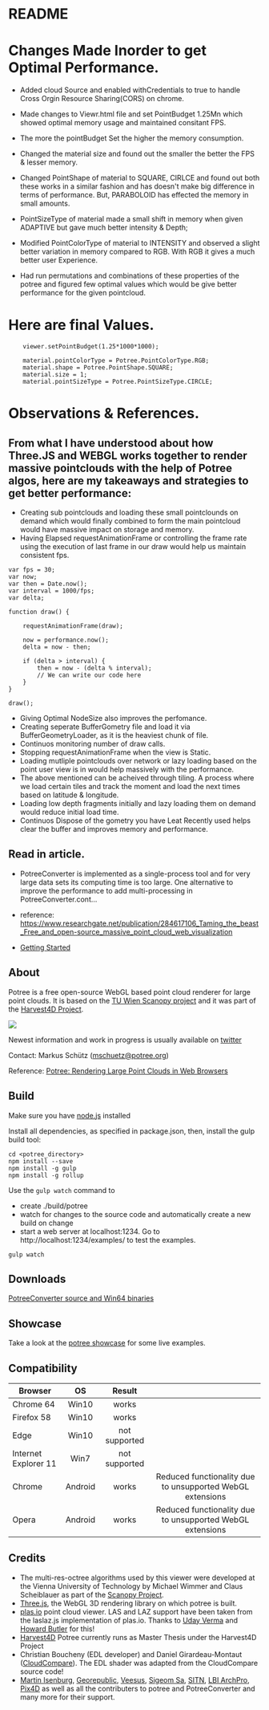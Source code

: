 
# README

# Changes Made Inorder to get Optimal Performance.

* Added cloud Source and enabled withCredentials to true to handle Cross Orgin Resource Sharing(CORS) on chrome.

* Made changes to Viewr.html file and set PointBudget 1.25Mn which showed optimal memory usage and maintained           consitant FPS.

* The more the pointBudget Set the higher the memory consumption.

* Changed the material size and found out the smaller the better the FPS & lesser memory.

* Changed PointShape of material to SQUARE, CIRLCE and found out both these works in a similar fashion and has doesn't make big difference in terms of performance. But, PARABOLOID has effected the memory in small amounts.

* PointSizeType of material made a small shift in memory when given ADAPTIVE but gave much better intensity & Depth;

* Modified PointColorType of material to INTENSITY and observed a slight better variation in memory compared to RGB. With RGB it gives a much better user Experience.

* Had run permutations and combinations of these properties of the potree and figured few optimal values which would be give better performance for the given pointcloud.

# Here are final Values.

```
    viewer.setPointBudget(1.25*1000*1000);

    material.pointColorType = Potree.PointColorType.RGB;
    material.shape = Potree.PointShape.SQUARE;
    material.size = 1; 
    material.pointSizeType = Potree.PointSizeType.CIRCLE;
```

# Observations & References.

## From what I have understood about how Three.JS and WEBGL works together to render massive pointclouds with the help of Potree algos, here are my takeaways and strategies to get better performance:

* Creating sub pointclouds and loading these small pointclounds on demand which would finally combined to form the main pointcloud would have massive impact on storage and memory.
* Having Elapsed requestAnimationFrame or controlling the frame rate using the execution of last frame in our draw would help us maintain consistent fps.
```
var fps = 30;
var now;
var then = Date.now();
var interval = 1000/fps;
var delta;
  
function draw() {
     
    requestAnimationFrame(draw);
     
    now = performance.now();
    delta = now - then;
     
    if (delta > interval) {
        then = now - (delta % interval);
        // We can write our code here         
    }
}
 
draw();

```
* Giving Optimal NodeSize also improves the perfomance.
* Creating seperate BufferGometry file and load it via BufferGeometryLoader, as it is the heaviest chunk of file.
* Continuos monitoring number of draw calls.
* Stopping requestAnimationFrame when the view is Static.
* Loading mutliple pointclouds over network or lazy loading based on the point user view is in would help massively with the performance.
* The above mentioned can be acheived through tiling. A process where we load certain tiles and track the moment and load the next times based on latitude & longitude.
* Loading low depth fragments initially and lazy loading them on demand would reduce initial load time.
* Continuos Dispose of the gometry you have Leat Recently used helps clear the buffer and improves memory and performance.

## Read in article.

* PotreeConverter is implemented as a single-process tool and for very large data sets its computing time is too large.
One alternative to improve the performance to add multi-processing in PotreeConverter.cont...
* reference:  https://www.researchgate.net/publication/284617106_Taming_the_beast_Free_and_open-source_massive_point_cloud_web_visualization


* [Getting Started](./docs/getting_started.md)

## About

Potree is a free open-source WebGL based point cloud renderer for large point clouds.
It is based on the [TU Wien Scanopy project](https://www.cg.tuwien.ac.at/research/projects/Scanopy/)
and it was part of the [Harvest4D Project](https://harvest4d.org/).


<a href="http://potree.org/wp/demo/" target="_blank"> ![](./docs/images/potree_screens.png) </a>

Newest information and work in progress is usually available on [twitter](https://twitter.com/m_schuetz)

Contact: Markus Schütz (mschuetz@potree.org)

Reference: [Potree: Rendering Large Point Clouds in Web Browsers](https://www.cg.tuwien.ac.at/research/publications/2016/SCHUETZ-2016-POT/SCHUETZ-2016-POT-thesis.pdf)

## Build

Make sure you have [node.js](http://nodejs.org/) installed

Install all dependencies, as specified in package.json, 
then, install the gulp build tool:

    cd <potree_directory>
    npm install --save
    npm install -g gulp
    npm install -g rollup

Use the ```gulp watch``` command to 

* create ./build/potree 
* watch for changes to the source code and automatically create a new build on change
* start a web server at localhost:1234. Go to http://localhost:1234/examples/ to test the examples.

```
gulp watch
```

## Downloads

[PotreeConverter source and Win64 binaries](https://github.com/potree/PotreeConverter/releases)

## Showcase

Take a look at the [potree showcase](http://potree.org/wp/demo/) for some live examples.

## Compatibility

| Browser              | OS      | Result        |   |
| -------------------- |:-------:|:-------------:|:-:|
| Chrome 64            | Win10   | works         |   |
| Firefox 58           | Win10   | works         |   |
| Edge                 | Win10   | not supported |   |
| Internet Explorer 11 | Win7    | not supported |   |
| Chrome               | Android | works         | Reduced functionality due to unsupported WebGL extensions |
| Opera                | Android | works         | Reduced functionality due to unsupported WebGL extensions |

## Credits

* The multi-res-octree algorithms used by this viewer were developed at the Vienna University of Technology by Michael Wimmer and Claus Scheiblauer as part of the [Scanopy Project](http://www.cg.tuwien.ac.at/research/projects/Scanopy/).
* [Three.js](https://github.com/mrdoob/three.js), the WebGL 3D rendering library on which potree is built.
* [plas.io](http://plas.io/) point cloud viewer. LAS and LAZ support have been taken from the laslaz.js implementation of plas.io. Thanks to [Uday Verma](https://twitter.com/udaykverma) and [Howard Butler](https://twitter.com/howardbutler) for this!
* [Harvest4D](https://harvest4d.org/) Potree currently runs as Master Thesis under the Harvest4D Project
* Christian Boucheny (EDL developer) and Daniel Girardeau-Montaut ([CloudCompare](http://www.danielgm.net/cc/)). The EDL shader was adapted from the CloudCompare source code!
* [Martin Isenburg](http://rapidlasso.com/), [Georepublic](http://georepublic.de/en/),
[Veesus](http://veesus.com/), [Sigeom Sa](http://www.sigeom.ch/), [SITN](http://www.ne.ch/sitn), [LBI ArchPro](http://archpro.lbg.ac.at/),  [Pix4D](http://pix4d.com/) as well as all the contributers to potree and PotreeConverter and many more for their support.
